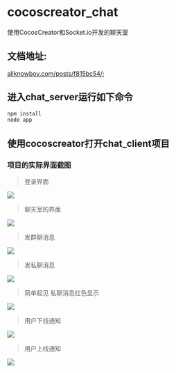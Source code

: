 # cocoscreator_chat
使用CocosCreator和Socket.io开发的聊天室

## 文档地址:  
[allknowboy.com/posts/f815bc54/](allknowboy.com/posts/f815bc54/);

## 进入chat_server运行如下命令

```bash
npm install
node app
```

## 使用cocoscreator打开chat_client项目

### 项目的实际界面截图

> 登录界面

![](http://onb8jc081.bkt.clouddn.com/18-3-7/62636407.jpg)

> 聊天室的界面

![](http://onb8jc081.bkt.clouddn.com/18-3-7/89831164.jpg)

> 发群聊消息

![](http://onb8jc081.bkt.clouddn.com/18-3-7/91638788.jpg)

> 发私聊消息

![](http://onb8jc081.bkt.clouddn.com/18-3-7/79468759.jpg)

> 简单起见 私聊消息红色显示

![](http://onb8jc081.bkt.clouddn.com/18-3-7/50868367.jpg)

> 用户下线通知

![](http://onb8jc081.bkt.clouddn.com/18-3-7/88703544.jpg)

> 用户上线通知

![](http://onb8jc081.bkt.clouddn.com/18-3-7/22475358.jpg)